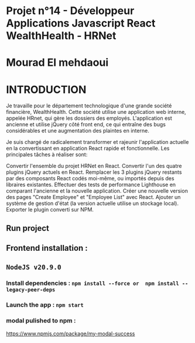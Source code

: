 # Projet n°14 - Développeur Applications Javascript React WealthHealth - HRNet
# Mourad El mehdaoui

# INTRODUCTION

Je travaille pour le département technologique d'une grande société financière, WealthHealth. Cette société utilise une application web interne, appelée HRnet, qui gère les dossiers des employés. L'application est ancienne et utilise jQuery côté front end, ce qui entraîne des bugs considérables et une augmentation des plaintes en interne.

Je suis chargé de radicalement transformer et rajeunir l'application actuelle en la convertissant en application React rapide et fonctionnelle. Les principales tâches à réaliser sont:

Convertir l'ensemble du projet HRNet en React.
Convertir l'un des quatre plugins jQuery actuels en React.
Remplacer les 3 plugins jQuery restants par des composants React codés moi-même, ou importés depuis des libraires existantes.
Effectuer des tests de performance Lighthouse en comparant l'ancienne et la nouvelle application.
Créer une nouvelle version des pages "Create Employee" et "Employee List" avec React.
Ajouter un système de gestion d'état (la version actuelle utilise un stockage local).
Exporter le plugin converti sur NPM.

## Run project

## Frontend installation :

## `NodeJS v20.9.0`

### Install dependencies : `npm install --force or  npm install --legacy-peer-deps`

### Launch the app : `npm start`


### modal pulished to npm :

https://www.npmjs.com/package/my-modal-success


